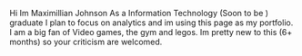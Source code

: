 Hi Im Maximillian Johnson
As a Information Technology (Soon to be ) graduate I plan to focus on analytics 
and im using this page as my portfolio. I am a big fan of Video games, the gym and legos. 
Im pretty new to this (6+ months) so your criticism are welcomed. 
<!---
MaxJohnson714/MaxJohnson714 is a ✨ special ✨ repository because its `README.md` (this file) appears on your GitHub profile.
You can click the Preview link to take a look at your changes.
--->
